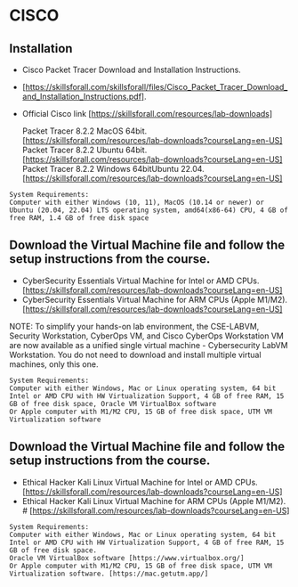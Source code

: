 # CISCO

## Installation
*  Cisco Packet Tracer Download and Installation Instructions.
*  [https://skillsforall.com/skillsforall/files/Cisco_Packet_Tracer_Download_and_Installation_Instructions.pdf].

*  Official Cisco link [https://skillsforall.com/resources/lab-downloads]

      Packet Tracer 8.2.2 MacOS 64bit.
       [https://skillsforall.com/resources/lab-downloads?courseLang=en-US]
      Packet Tracer 8.2.2 Ubuntu 64bit.
       [https://skillsforall.com/resources/lab-downloads?courseLang=en-US]
      Packet Tracer 8.2.2 Windows 64bitUbuntu 22.04.
       [https://skillsforall.com/resources/lab-downloads?courseLang=en-US]

```
System Requirements:
Computer with either Windows (10, 11), MacOS (10.14 or newer) or Ubuntu (20.04, 22.04) LTS operating system, amd64(x86-64) CPU, 4 GB of free RAM, 1.4 GB of free disk space
```
##  Download the Virtual Machine file and follow the setup instructions from the course.

  - CyberSecurity Essentials Virtual Machine for Intel or AMD CPUs.
      [https://skillsforall.com/resources/lab-downloads?courseLang=en-US]
  - CyberSecurity Essentials Virtual Machine for ARM CPUs (Apple M1/M2).
     [https://skillsforall.com/resources/lab-downloads?courseLang=en-US]


NOTE: To simplify your hands-on lab environment, the CSE-LABVM, Security Workstation, CyberOps VM, and Cisco CyberOps Workstation VM are now available as a unified single virtual machine - Cybersecurity LabVM Workstation. You do not need to download and install multiple virtual machines, only this one.

```
System Requirements:
Computer with either Windows, Mac or Linux operating system, 64 bit Intel or AMD CPU with HW Virtualization Support, 4 GB of free RAM, 15 GB of free disk space, Oracle VM VirtualBox software
Or Apple computer with M1/M2 CPU, 15 GB of free disk space, UTM VM Virtualization software 
```

##  Download the Virtual Machine file and follow the setup instructions from the course.

  - Ethical Hacker Kali Linux Virtual Machine for Intel or AMD CPUs.
       [https://skillsforall.com/resources/lab-downloads?courseLang=en-US]
  - Ethical Hacker Kali Linux Virtual Machine for ARM CPUs (Apple M1/M2). #
       [https://skillsforall.com/resources/lab-downloads?courseLang=en-US]
    
```
System Requirements:
Computer with either Windows, Mac or Linux operating system, 64 bit Intel or AMD CPU with HW Virtualization Support, 4 GB of free RAM, 15 GB of free disk space.
Oracle VM VirtualBox software [https://www.virtualbox.org/]
Or Apple computer with M1/M2 CPU, 15 GB of free disk space, UTM VM Virtualization software. [https://mac.getutm.app/]
```
